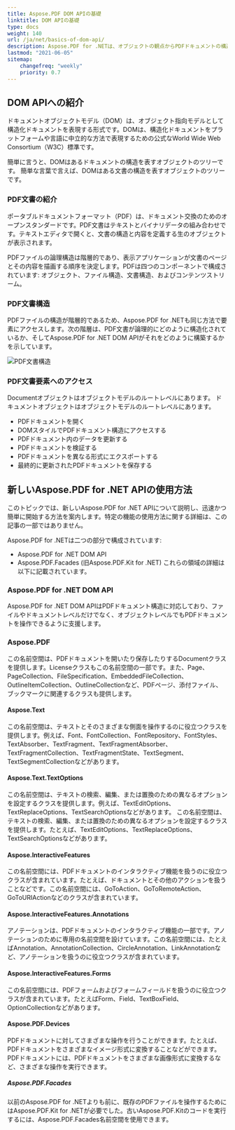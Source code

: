 ```yaml
---
title: Aspose.PDF DOM APIの基礎
linktitle: DOM APIの基礎
type: docs
weight: 140
url: /ja/net/basics-of-dom-api/
description: Aspose.PDF for .NETは、オブジェクトの観点からPDFドキュメントの構造を表すためにDOMのアイデアも使用しています。
lastmod: "2021-06-05"
sitemap:
    changefreq: "weekly"
    priority: 0.7
---
```


## DOM APIへの紹介

ドキュメントオブジェクトモデル（DOM）は、オブジェクト指向モデルとして構造化ドキュメントを表現する形式です。DOMは、構造化ドキュメントをプラットフォームや言語に中立的な方法で表現するための公式なWorld Wide Web Consortium（W3C）標準です。

簡単に言うと、DOMはあるドキュメントの構造を表すオブジェクトのツリーです。
簡単な言葉で言えば、DOMはある文書の構造を表すオブジェクトのツリーです。

### PDF文書の紹介

ポータブルドキュメントフォーマット（PDF）は、ドキュメント交換のためのオープンスタンダードです。PDF文書はテキストとバイナリデータの組み合わせです。テキストエディタで開くと、文書の構造と内容を定義する生のオブジェクトが表示されます。

PDFファイルの論理構造は階層的であり、表示アプリケーションが文書のページとその内容を描画する順序を決定します。PDFは四つのコンポーネントで構成されています: オブジェクト、ファイル構造、文書構造、およびコンテンツストリーム。

### PDF文書構造

PDFファイルの構造が階層的であるため、Aspose.PDF for .NETも同じ方法で要素にアクセスします。次の階層は、PDF文書が論理的にどのように構造化されているか、そしてAspose.PDF for .NET DOM APIがそれをどのように構築するかを示しています。

![PDF文書構造](../images/structure.png)

### PDF文書要素へのアクセス

Documentオブジェクトはオブジェクトモデルのルートレベルにあります。
ドキュメントオブジェクトはオブジェクトモデルのルートレベルにあります。

- PDFドキュメントを開く
- DOMスタイルでPDFドキュメント構造にアクセスする
- PDFドキュメント内のデータを更新する
- PDFドキュメントを検証する
- PDFドキュメントを異なる形式にエクスポートする
- 最終的に更新されたPDFドキュメントを保存する

## 新しいAspose.PDF for .NET APIの使用方法

このトピックでは、新しいAspose.PDF for .NET APIについて説明し、迅速かつ簡単に開始する方法を案内します。特定の機能の使用方法に関する詳細は、この記事の一部ではありません。

Aspose.PDF for .NETは二つの部分で構成されています:

- Aspose.PDF for .NET DOM API
- Aspose.PDF.Facades (旧Aspose.PDF.Kit for .NET)
これらの領域の詳細は以下に記載されています。

### Aspose.PDF for .NET DOM API

Aspose.PDF for .NET DOM APIはPDFドキュメント構造に対応しており、ファイルやドキュメントレベルだけでなく、オブジェクトレベルでもPDFドキュメントを操作できるように支援します。
### Aspose.PDF

この名前空間は、PDFドキュメントを開いたり保存したりするDocumentクラスを提供します。Licenseクラスもこの名前空間の一部です。また、Page、PageCollection、FileSpecification、EmbeddedFileCollection、OutlineItemCollection、OutlineCollectionなど、PDFページ、添付ファイル、ブックマークに関連するクラスも提供します。

#### Aspose.Text

この名前空間は、テキストとそのさまざまな側面を操作するのに役立つクラスを提供します。例えば、Font、FontCollection、FontRepository、FontStyles、TextAbsorber、TextFragment、TextFragmentAbsorber、TextFragmentCollection、TextFragmentState、TextSegment、TextSegmentCollectionなどがあります。

#### Aspose.Text.TextOptions

この名前空間は、テキストの検索、編集、または置換のための異なるオプションを設定するクラスを提供します。例えば、TextEditOptions、TextReplaceOptions、TextSearchOptionsなどがあります。
この名前空間は、テキストの検索、編集、または置換のための異なるオプションを設定するクラスを提供します。たとえば、TextEditOptions、TextReplaceOptions、TextSearchOptionsなどがあります。

#### Aspose.InteractiveFeatures

この名前空間には、PDFドキュメントのインタラクティブ機能を扱うのに役立つクラスが含まれています。たとえば、ドキュメントとその他のアクションを扱うことなどです。この名前空間には、GoToAction、GoToRemoteAction、GoToURIActionなどのクラスが含まれています。

#### Aspose.InteractiveFeatures.Annotations

アノテーションは、PDFドキュメントのインタラクティブ機能の一部です。アノテーションのために専用の名前空間を設けています。この名前空間には、たとえばAnnotation、AnnotationCollection、CircleAnnotation、LinkAnnotationなど、アノテーションを扱うのに役立つクラスが含まれています。

#### Aspose.InteractiveFeatures.Forms

この名前空間には、PDFフォームおよびフォームフィールドを扱うのに役立つクラスが含まれています。たとえばForm、Field、TextBoxField、OptionCollectionなどがあります。

#### Aspose.PDF.Devices

PDFドキュメントに対してさまざまな操作を行うことができます。たとえば、PDFドキュメントをさまざまなイメージ形式に変換することなどができます。
PDFドキュメントには、PDFドキュメントをさまざまな画像形式に変換するなど、さまざまな操作を実行できます。

##### Aspose.PDF.Facades

以前のAspose.PDF for .NETよりも前に、既存のPDFファイルを操作するためにはAspose.PDF.Kit for .NETが必要でした。古いAspose.PDF.Kitのコードを実行するには、Aspose.PDF.Facades名前空間を使用できます。
